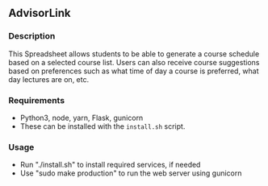## AdvisorLink

### Description

This Spreadsheet allows students to be able to generate a course schedule based on a selected course list.
Users can also receive course suggestions based on preferences such as what time of day a course is preferred, what day lectures are on, etc.

### Requirements
- Python3, node, yarn, Flask, gunicorn
- These can be installed with the `install.sh` script.

### Usage
- Run "./install.sh" to install required services, if needed
- Use "sudo make production" to run the web server using gunicorn
